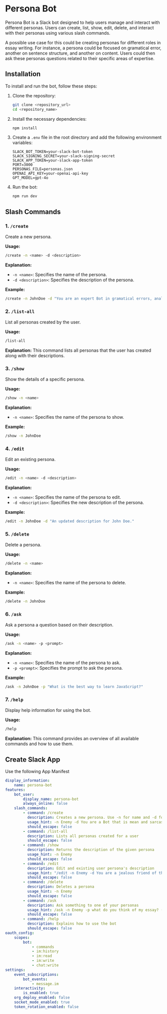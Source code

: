 # Persona Bot

Persona Bot is a Slack bot designed to help users manage and interact with different personas. Users can create, list, show, edit, delete, and interact with their personas using various slash commands.

A possible use case for this could be creating personas for different roles in essay writing. For instance, a persona could be focused on gramatical error, another on sentence structure, and another on content. Users could then ask these personas questions related to their specific areas of expertise.

## Installation

To install and run the bot, follow these steps:

1. Clone the repository:

    ```bash
    git clone <repository_url>
    cd <repository_name>
    ```

2. Install the necessary dependencies:

    ```bash
    npm install
    ```

3. Create a `.env` file in the root directory and add the following environment variables:

    ```env
    SLACK_BOT_TOKEN=your-slack-bot-token
    SLACK_SIGNING_SECRET=your-slack-signing-secret
    SLACK_APP_TOKEN=your-slack-app-token
    PORT=3000
    PERSONAS_FILE=personas.json
    OPENAI_API_KEY=your-openai-api-key
    GPT_MODEL=gpt-4o
    ```

4. Run the bot:
    ```bash
    npm run dev
    ```

## Slash Commands

### 1. `/create`

Create a new persona.

**Usage:**

```bash
/create -n <name> -d <description>
```

**Explanation:**

-   `-n <name>`: Specifies the name of the persona.
-   `-d <description>`: Specifies the description of the persona.

**Example:**

```bash
/create -n JohnDoe -d "You are an expert Bot in gramatical errors, analyse the user's input to find and correct gramatical errors."
```

### 2. `/list-all`

List all personas created by the user.

**Usage:**

```bash
/list-all
```

**Explanation:**
This command lists all personas that the user has created along with their descriptions.

### 3. `/show`

Show the details of a specific persona.

**Usage:**

```bash
/show -n <name>
```

**Explanation:**

-   `-n <name>`: Specifies the name of the persona to show.

**Example:**

```bash
/show -n JohnDoe
```

### 4. `/edit`

Edit an existing persona.

**Usage:**

```bash
/edit -n <name> -d <description>
```

**Explanation:**

-   `-n <name>`: Specifies the name of the persona to edit.
-   `-d <description>`: Specifies the new description of the persona.

**Example:**

```bash
/edit -n JohnDoe -d "An updated description for John Doe."
```

### 5. `/delete`

Delete a persona.

**Usage:**

```bash
/delete -n <name>
```

**Explanation:**

-   `-n <name>`: Specifies the name of the persona to delete.

**Example:**

```bash
/delete -n JohnDoe
```

### 6. `/ask`

Ask a persona a question based on their description.

**Usage:**

```bash
/ask -n <name> -p <prompt>
```

**Explanation:**

-   `-n <name>`: Specifies the name of the persona to ask.
-   `-p <prompt>`: Specifies the prompt to ask the persona.

**Example:**

```bash
/ask -n JohnDoe -p "What is the best way to learn JavaScript?"
```

### 7. `/help`

Display help information for using the bot.

**Usage:**

```bash
/help
```

**Explanation:**
This command provides an overview of all available commands and how to use them.

## Create Slack App

Use the following App Manifest

```yaml
display_information:
    name: persona-bot
features:
    bot_user:
        display_name: persona-bot
        always_online: false
    slash_commands:
        - command: /create
          description: Creates a new persona. Use -n for name and -d for description.
          usage_hint: -n Enemy -d You are a Bot that is mean and sarcastic
          should_escape: false
        - command: /list-all
          description: Lists all personas created for a user
          should_escape: false
        - command: /show
          description: Returns the description of the given persona
          usage_hint: -n Enemy
          should_escape: false
        - command: /edit
          description: Edit and existing user persona's description
          usage_hint: "/edit -n Enemy -d You are a jealous friend of the user that doesn't want to admit that the user is better than you "
          should_escape: false
        - command: /delete
          description: Deletes a persona
          usage_hint: -n Enemy
          should_escape: false
        - command: /ask
          description: Ask something to one of your personas
          usage_hint: /ask -n Enemy -p what do you think of my essay? (paste essay)
          should_escape: false
        - command: /help
          description: Explains how to use the bot
          should_escape: false
oauth_config:
    scopes:
        bot:
            - commands
            - im:history
            - im:read
            - im:write
            - chat:write
settings:
    event_subscriptions:
        bot_events:
            - message.im
    interactivity:
        is_enabled: true
    org_deploy_enabled: false
    socket_mode_enabled: true
    token_rotation_enabled: false
```

